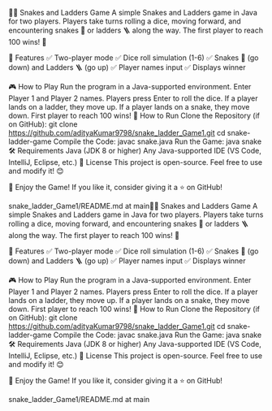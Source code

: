 🐍🎲 Snakes and Ladders Game
A simple Snakes and Ladders game in Java for two players. Players take turns rolling a dice, moving forward, and encountering snakes 🐍 or ladders 🪜 along the way. The first player to reach 100 wins! 🎉

📌 Features
✅ Two-player mode ✅ Dice roll simulation (1-6) ✅ Snakes 🐍 (go down) and Ladders 🪜 (go up) ✅ Player names input ✅ Displays winner

🎮 How to Play
Run the program in a Java-supported environment.
Enter Player 1 and Player 2 names.
Players press Enter to roll the dice.
If a player lands on a ladder, they move up.
If a player lands on a snake, they move down.
First player to reach 100 wins!
🚀 How to Run
Clone the Repository (if on GitHub):
git clone https://github.com/adityaKumar9798/snake_ladder_Game1.git
cd snake-ladder-game
Compile the Code:
javac snake.java
Run the Game:
java snake
🛠 Requirements
Java (JDK 8 or higher)
Any Java-supported IDE (VS Code, IntelliJ, Eclipse, etc.)
📜 License
This project is open-source. Feel free to use and modify it! 😊

🎉 Enjoy the Game! If you like it, consider giving it a ⭐ on GitHub!

snake_ladder_Game1/README.md at main🐍🎲 Snakes and Ladders Game
A simple Snakes and Ladders game in Java for two players. Players take turns rolling a dice, moving forward, and encountering snakes 🐍 or ladders 🪜 along the way. The first player to reach 100 wins! 🎉

📌 Features
✅ Two-player mode ✅ Dice roll simulation (1-6) ✅ Snakes 🐍 (go down) and Ladders 🪜 (go up) ✅ Player names input ✅ Displays winner

🎮 How to Play
Run the program in a Java-supported environment.
Enter Player 1 and Player 2 names.
Players press Enter to roll the dice.
If a player lands on a ladder, they move up.
If a player lands on a snake, they move down.
First player to reach 100 wins!
🚀 How to Run
Clone the Repository (if on GitHub):
git clone https://github.com/adityaKumar9798/snake_ladder_Game1.git
cd snake-ladder-game
Compile the Code:
javac snake.java
Run the Game:
java snake
🛠 Requirements
Java (JDK 8 or higher)
Any Java-supported IDE (VS Code, IntelliJ, Eclipse, etc.)
📜 License
This project is open-source. Feel free to use and modify it! 😊

🎉 Enjoy the Game! If you like it, consider giving it a ⭐ on GitHub!

snake_ladder_Game1/README.md at main
